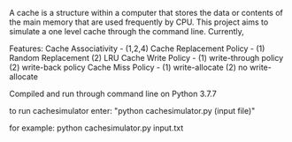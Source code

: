 A cache is a structure within a computer that stores the data or contents of the main memory that are used frequently by CPU. 
This project aims to simulate a one level cache through the command line. Currently, 

Features:
Cache Associativity - (1,2,4)
Cache Replacement Policy - (1) Random Replacement (2) LRU
Cache Write Policy - (1) write-through policy (2) write-back policy 
Cache Miss Policy - (1) write-allocate (2) no write-allocate

Compiled and run through command line on Python 3.7.7

to run cachesimulator enter:
"python cachesimulator.py (input file)"

for example:
python cachesimulator.py input.txt

